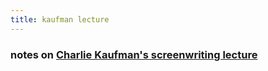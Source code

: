 ```yaml
---
title: kaufman lecture
---
```

### notes on [Charlie Kaufman's screenwriting lecture](https://www.youtube.com/watch?v=EKU8xsC8goY)

